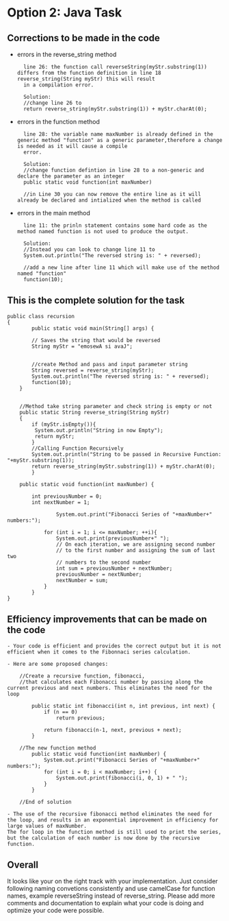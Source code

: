 # Option 2: Java Task

## Corrections to be made in the code
 

- errors in the reverse_string method
	
		line 26: the function call reverseString(myStr.substring(1)) differs from the function definition in line 18 reverse_string(String myStr) this will result
		in a compilation error. 

		Solution: 
		//change line 26 to 
		return reverse_string(myStr.substring(1)) + myStr.charAt(0);
		
- errors in the function method

		line 28: the variable name maxNumber is already defined in the generic method "function" as a generic parameter,therefore a change is needed as it will cause a compile 
		error.
		 
		Solution:
		//change function defintion in line 28 to a non-generic and declare the parameter as an integer 
		public static void function(int maxNumber)

		//in Line 30 you can now remove the entire line as it will already be declared and intialized when the method is called
		
- errors in the main method
	
		line 11: the prinln statement contains some hard code as the method named function is not used to produce the output.

		Solution:
		//Instead you can look to change line 11 to 
		System.out.println("The reversed string is: " + reversed);

		//add a new line after line 11 which will make use of the method named "function"
		function(10);


 ## This is the complete solution for the task


	public class recursion
	{
			public static void main(String[] args) {
	 
			// Saves the string that would be reversed
			String myStr = "emosewA si avaJ";
	 
	 
			//create Method and pass and input parameter string 
			String reversed = reverse_string(myStr);
			System.out.println("The reversed string is: " + reversed);
			function(10);
		}
	 
	 
		//Method take string parameter and check string is empty or not
		public static String reverse_string(String myStr)
		{
			if (myStr.isEmpty()){
			 System.out.println("String in now Empty");
			 return myStr;
			}
			//Calling Function Recursively
			System.out.println("String to be passed in Recursive Function: "+myStr.substring(1));
			return reverse_string(myStr.substring(1)) + myStr.charAt(0);
			}

		public static void function(int maxNumber) {
		
			int previousNumber = 0;
			int nextNumber = 1;
			 
					System.out.print("Fibonacci Series of "+maxNumber+" numbers:");
	 
				for (int i = 1; i <= maxNumber; ++i){
					System.out.print(previousNumber+" ");
					// On each iteration, we are assigning second number
					// to the first number and assigning the sum of last two
					// numbers to the second number
					int sum = previousNumber + nextNumber;
					previousNumber = nextNumber;
					nextNumber = sum;
				}
			}
	}

 ## Efficiency improvements that can be made on the code 
	
	- Your code is efficient and provides the correct output but it is not efficient when it comes to the Fibonnaci series calculation.
	
	- Here are some proposed changes:
	
		//Create a recursive function, fibonacci, 
		//that calculates each Fibonacci number by passing along the current previous and next numbers. This eliminates the need for the loop
     
			public static int fibonacci(int n, int previous, int next) {
				if (n == 0) 
					return previous;
				
				return fibonacci(n-1, next, previous + next);
			}
		
		//The new function method
			public static void function(int maxNumber) {
				System.out.print("Fibonacci Series of "+maxNumber+" numbers:");
				for (int i = 0; i < maxNumber; i++) {
					System.out.print(fibonacci(i, 0, 1) + " ");
				}
			}
		
		//End of solution
	
	- The use of the recursive fibonacci method eliminates the need for the loop, and results in an exponential improvement in efficiency for large values of maxNumber. 
	The for loop in the function method is still used to print the series, 
	but the calculation of each number is now done by the recursive function.

 ## Overall
 
 It looks like your on the right track with your implementation. Just consider following naming convetions consistently and use camelCase for function names, 
 example reverseString instead of reverse_string. Please add more comments and documentation to explain what your code is doing and optimize your code were 
 possible.
	





